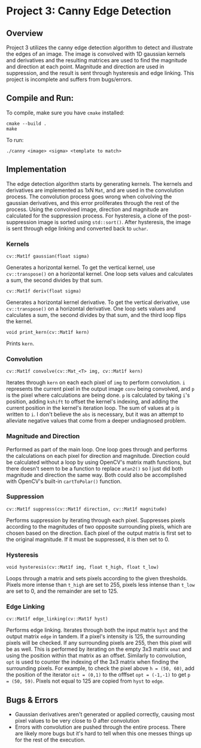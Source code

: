 # Project 3: Canny Edge Detection

## Overview
Project 3 utilizes the canny edge detection algorithm to detect and illustrate the edges of an image.
The image is convolved with 1D gaussian kernels and derivatives and the resulting matrices are used to find the magnitude and direction at each point.
Magnitude and direction are used in suppression, and the result is sent through hysteresis and edge linking.
This project is incomplete and suffers from bugs/errors.

## Compile and Run:
To compile, make sure you have `cmake` installed:
```
cmake --build .
make
```
To run:
```
./canny <image> <sigma> <template to match>
```

## Implementation
The edge detection algorithm starts by generating kernels.
The kernels and derivatives are implemented as 1xN `Mat`, and are used in the convolution process.
The convolution process goes wrong when colvolving the gaussian derivatives, and this error proliferates through the rest of the process.
Using the convolved image, direction and magnitude are calculated for the suppression process.
For hysteresis, a clone of the post-suppression image is sorted using `std::sort()`.
After hysteresis, the image is sent through edge linking and converted back to `uchar`.

### Kernels
`cv::Mat1f gaussian(float sigma)`

Generates a horizontal kernel.
To get the vertical kernel, use `cv::transpose()` on a horizontal kernel.
One loop sets values and calculates a sum, the second divides by that sum.

`cv::Mat1f deriv(float sigma)`

Generates a horizontal kernel derivative.
To get the vertical derivative, use `cv::transpose()` on a horizontal derivative.
One loop sets values and calculates a sum, the second divides by that sum, and the third loop flips the kernel.

`void print_kern(cv::Mat1f kern)`

Prints `kern`.

### Convolution
`cv::Mat1f convolve(cv::Mat_<T> img, cv::Mat1f kern)`

Iterates through `kern` on each each pixel of `img` to perform convolution.
`i` represents the current pixel in the output image `conv` being convolved, and `p` is the pixel where calculations are being done.
`p` is calculated by taking `i`'s position, adding `kshift` to offset the kernel's indexing, and adding the current position in the kernel's iteration loop.
The sum of values at `p` is written to `i`.
I don't believe the `abs` is necessary, but it was an attempt to alleviate negative values that come from a deeper undiagnosed problem.

### Magnitude and Direction
Performed as part of the main loop.
One loop goes through and performs the calculations on each pixel for direction and magnitude.
Direction could be calculated without a loop by using OpenCV's matrix math functions, but there doesn't seem to be a function to replace `atan2()` so I just did both magnitude and direction the same way.
Both could also be accomplished with OpenCV's built-in `cartToPolar()` function.

### Suppression
`cv::Mat1f suppress(cv::Mat1f direction, cv::Mat1f magnitude)`

Performs suppression by iterating through each pixel.
Suppresses pixels according to the magnitudes of two opposite surrounding pixels, which are chosen based on the direction.
Each pixel of the output matrix is first set to the original magnitude.
If it must be suppressed, it is then set to 0.

### Hysteresis
`void hysteresis(cv::Mat1f img, float t_high, float t_low)`

Loops through a matrix and sets pixels according to the given thresholds.
Pixels more intense than `t_high` are set to 255, pixels less intense than `t_low` are set to 0, and the remainder are set to 125.

### Edge Linking
`cv::Mat1f edge_linking(cv::Mat1f hyst)`

Performs edge linking.
Iterates through both the input matrix `hyst` and the output matrix `edge` in tandem.
If a pixel's intensity is 125, the surrounding pixels will be checked.
If any surrounding pixels are 255, then this pixel will be as well.
This is performed by iterating on the empty 3x3 matrix `omat` and using the position within that matrix as an offset.
Similarly to convolution, `opt` is used to counter the indexing of the 3x3 matrix when finding the surrounding pixels.
For example, to check the pixel above `h = (50, 60)`, add the position of the iterator `oit = (0,1)` to the offfset `opt = (-1,-1)` to get `p = (50, 59)`.
Pixels not equal to 125 are copied from `hyst` to `edge`.

## Bugs & Errors
- Gaussian derivatives aren't generated or applied correctly, causing most pixel values to be very close to 0 after convolution
- Errors with convolution are pushed through the entire process. There are likely more bugs but it's hard to tell when this one messes things up for the rest of the execution.



